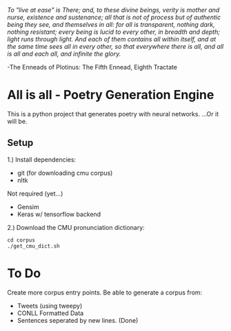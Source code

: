*To "live at ease" is There; and, to these divine beings, verity is mother and nurse, existence and sustenance; all that is not of process but of authentic being they see, and themselves in all: for all is transparent, nothing dark, nothing resistant; every being is lucid to every other, in breadth and depth; light runs through light. And each of them contains all within itself, and at the same time sees all in every other, so that everywhere there is all, and all is all and each all, and infinite the glory.*

-The Enneads of Plotinus: The Fifth Ennead, Eighth Tractate

# All is all - Poetry Generation Engine

This is a python project that generates poetry with neural networks. ...Or it will be.

## Setup


1.) Install dependencies: 

* git (for downloading cmu corpus)
* nltk

Not required (yet...)
* Gensim
* Keras w/ tensorflow backend

2.) Download the CMU pronunciation dictionary:

	cd corpus
	./get_cmu_dict.sh

# To Do

Create more corpus entry points. Be able to generate a corpus from:
* Tweets (using tweepy)
* CONLL Formatted Data
* Sentences seperated by new lines. (Done)
